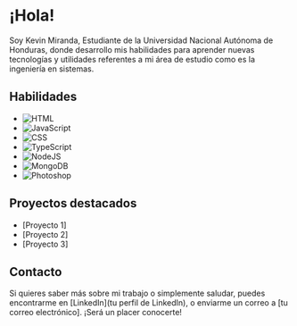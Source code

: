 
# ¡Hola! 

Soy Kevin Miranda, Estudiante de la Universidad Nacional Autónoma de Honduras, donde desarrollo mis habilidades para aprender nuevas tecnologías y utilidades referentes a mi área de estudio como es la ingeniería en sistemas.

## Habilidades

- ![HTML](https://img.shields.io/badge/-HTML-E34F26?style=flat-square&logo=html5&logoColor=white)
- ![JavaScript](https://img.shields.io/badge/-JavaScript-F7DF1E?style=flat-square&logo=javascript&logoColor=black)
- ![CSS](https://img.shields.io/badge/-CSS-1572B6?style=flat-square&logo=css3&logoColor=white)
- ![TypeScript](https://img.shields.io/badge/-TypeScript-007ACC?style=flat-square&logo=typescript&logoColor=white)
- ![NodeJS](https://img.shields.io/badge/-Node.js-339933?style=flat-square&logo=node.js&logoColor=white)
- ![MongoDB](https://img.shields.io/badge/-MongoDB-47A248?style=flat-square&logo=mongodb&logoColor=white)
- ![Photoshop](https://img.shields.io/badge/-Adobe%20Photoshop-31A8FF?style=flat-square&logo=adobe-photoshop&logoColor=white)

## Proyectos destacados

- [Proyecto 1]
- [Proyecto 2]
- [Proyecto 3]

## Contacto

Si quieres saber más sobre mi trabajo o simplemente saludar, puedes encontrarme en [LinkedIn](tu perfil de LinkedIn), o enviarme un correo a [tu correo electrónico]. ¡Será un placer conocerte!


<!--
**akaValmi/akaValmi** is a ✨ _special_ ✨ repository because its `README.md` (this file) appears on your GitHub profile.

Here are some ideas to get you started:

- 🔭 I’m currently working on ...
- 🌱 I’m currently learning ...
- 👯 I’m looking to collaborate on ...
- 🤔 I’m looking for help with ...
- 💬 Ask me about ...
- 📫 How to reach me: ...
- 😄 Pronouns: ...
- ⚡ Fun fact: ...
-->
